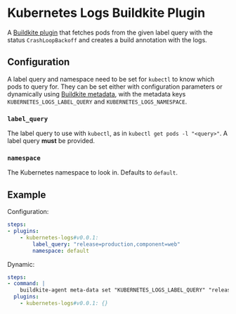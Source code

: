 
# Kubernetes Logs Buildkite Plugin

A [Buildkite plugin](https://buildkite.com/docs/pipelines/plugins) that fetches pods from the given label query with the status `CrashLoopBackoff` and creates a build annotation with the logs.


## Configuration

A label query and namespace need to be set for `kubectl` to know which pods to query for. They can be set either with configuration parameters or dynamically using [Buildkite metadata](https://buildkite.com/docs/agent/v3/cli-meta-data), with the metadata keys `KUBERNETES_LOGS_LABEL_QUERY` and `KUBERNETES_LOGS_NAMESPACE`.

### `label_query`
The label query to use with `kubectl`, as in `kubectl get pods -l "<query>"`.
A label query **must** be provided.

### `namespace`
The Kubernetes namespace to look in. Defaults to `default`.


## Example

Configuration:
```yaml
steps:
- plugins:
    - kubernetes-logs#v0.0.1:
        label_query: "release=production,component=web"
        namespace: default
```

Dynamic:
```yaml
steps:
- command: |
    buildkite-agent meta-data set "KUBERNETES_LOGS_LABEL_QUERY" "release=production,component=web"
  plugins:
    - kubernetes-logs#v0.0.1: {}
```
